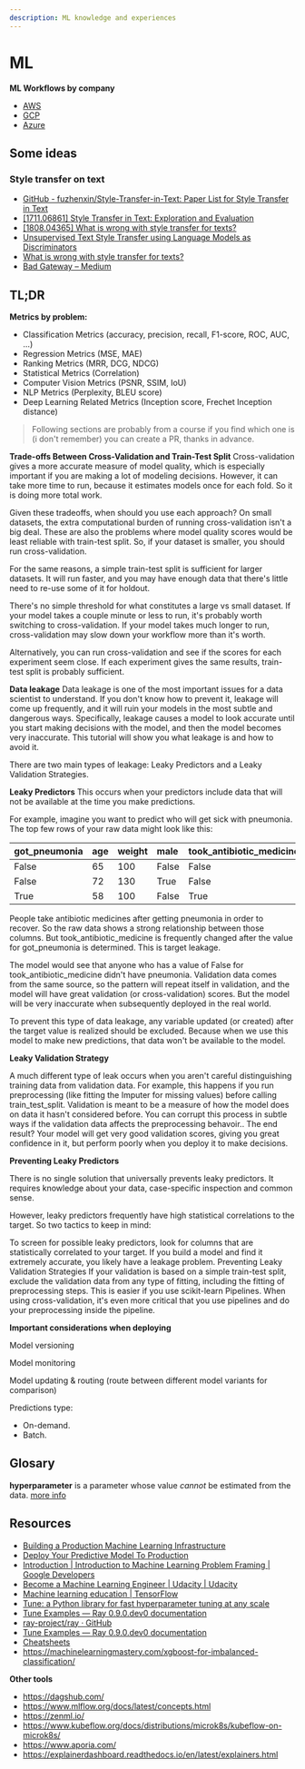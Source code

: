 ```yaml
---
description: ML knowledge and experiences
---
```


# ML

**ML Workflows by company**

* [AWS](https://docs.aws.amazon.com/sagemaker/latest/dg/how-it-works-mlconcepts.html)
* [GCP](https://cloud.google.com/ai-platform/docs/ml-solutions-overview)
* [Azure](https://docs.microsoft.com/en-us/azure/machine-learning/overview-what-is-azure-ml)

## Some ideas

### Style transfer on text

* [GitHub - fuzhenxin/Style-Transfer-in-Text: Paper List for Style Transfer in Text](https://github.com/fuzhenxin/Style-Transfer-in-Text)
* [\[1711.06861\] Style Transfer in Text: Exploration and Evaluation](https://arxiv.org/abs/1711.06861)
* [\[1808.04365\] What is wrong with style transfer for texts?](https://arxiv.org/abs/1808.04365)
* [Unsupervised Text Style Transfer using Language Models as Discriminators](https://papers.nips.cc/paper/7959-unsupervised-text-style-transfer-using-language-models-as-discriminators)
* [What is wrong with style transfer for texts?](https://www.groundai.com/project/what-is-wrong-with-style-transfer-for-texts/1)
* [Bad Gateway – Medium](https://medium.com/@mukundan_8066/author-style-transfer-using-recurrent-neural-networks-c8c8f83b33cc)

## TL;DR

**Metrics by problem:**

* Classification Metrics \(accuracy, precision, recall, F1-score, ROC, AUC, …\)
* Regression Metrics \(MSE, MAE\)
* Ranking Metrics \(MRR, DCG, NDCG\)
* Statistical Metrics \(Correlation\)
* Computer Vision Metrics \(PSNR, SSIM, IoU\)
* NLP Metrics \(Perplexity, BLEU score\)
* Deep Learning Related Metrics \(Inception score, Frechet Inception distance\)

> Following sections are probably from a course if you find which one is \(i don't remember\) you can create a PR, thanks in advance.

**Trade-offs Between Cross-Validation and Train-Test Split** Cross-validation gives a more accurate measure of model quality, which is especially important if you are making a lot of modeling decisions. However, it can take more time to run, because it estimates models once for each fold. So it is doing more total work.

Given these tradeoffs, when should you use each approach? On small datasets, the extra computational burden of running cross-validation isn't a big deal. These are also the problems where model quality scores would be least reliable with train-test split. So, if your dataset is smaller, you should run cross-validation.

For the same reasons, a simple train-test split is sufficient for larger datasets. It will run faster, and you may have enough data that there's little need to re-use some of it for holdout.

There's no simple threshold for what constitutes a large vs small dataset. If your model takes a couple minute or less to run, it's probably worth switching to cross-validation. If your model takes much longer to run, cross-validation may slow down your workflow more than it's worth.

Alternatively, you can run cross-validation and see if the scores for each experiment seem close. If each experiment gives the same results, train-test split is probably sufficient.

**Data leakage** Data leakage is one of the most important issues for a data scientist to understand. If you don't know how to prevent it, leakage will come up frequently, and it will ruin your models in the most subtle and dangerous ways. Specifically, leakage causes a model to look accurate until you start making decisions with the model, and then the model becomes very inaccurate. This tutorial will show you what leakage is and how to avoid it.

There are two main types of leakage: Leaky Predictors and a Leaky Validation Strategies.

**Leaky Predictors** This occurs when your predictors include data that will not be available at the time you make predictions.

For example, imagine you want to predict who will get sick with pneumonia. The top few rows of your raw data might look like this:

| got\_pneumonia | age | weight | male | took\_antibiotic\_medicine | ... |
| :--- | :--- | :--- | :--- | :--- | :--- |
| False | 65 | 100 | False | False | ... |
| False | 72 | 130 | True | False | ... |
| True | 58 | 100 | False | True | ... |

People take antibiotic medicines after getting pneumonia in order to recover. So the raw data shows a strong relationship between those columns. But took\_antibiotic\_medicine is frequently changed after the value for got\_pneumonia is determined. This is target leakage.

The model would see that anyone who has a value of False for took\_antibiotic\_medicine didn't have pneumonia. Validation data comes from the same source, so the pattern will repeat itself in validation, and the model will have great validation \(or cross-validation\) scores. But the model will be very inaccurate when subsequently deployed in the real world.

To prevent this type of data leakage, any variable updated \(or created\) after the target value is realized should be excluded. Because when we use this model to make new predictions, that data won't be available to the model.

**Leaky Validation Strategy**

A much different type of leak occurs when you aren't careful distinguishing training data from validation data. For example, this happens if you run preprocessing \(like fitting the Imputer for missing values\) before calling train\_test\_split. Validation is meant to be a measure of how the model does on data it hasn't considered before. You can corrupt this process in subtle ways if the validation data affects the preprocessing behavoir.. The end result? Your model will get very good validation scores, giving you great confidence in it, but perform poorly when you deploy it to make decisions.

**Preventing Leaky Predictors**

There is no single solution that universally prevents leaky predictors. It requires knowledge about your data, case-specific inspection and common sense.

However, leaky predictors frequently have high statistical correlations to the target. So two tactics to keep in mind:

To screen for possible leaky predictors, look for columns that are statistically correlated to your target. If you build a model and find it extremely accurate, you likely have a leakage problem. Preventing Leaky Validation Strategies If your validation is based on a simple train-test split, exclude the validation data from any type of fitting, including the fitting of preprocessing steps. This is easier if you use scikit-learn Pipelines. When using cross-validation, it's even more critical that you use pipelines and do your preprocessing inside the pipeline.

**Important considerations when deploying**

Model versioning

Model monitoring

Model updating & routing \(route between different model variants for comparison\)

Predictions type:

* On-demand.
* Batch.

## Glosary

**hyperparameter** is a parameter whose value _cannot_ be estimated from the data. [more info](https://scikit-learn.org/stable/modules/grid_search.html#)

## Resources

- [Building a Production Machine Learning Infrastructure](https://machinelearningmastery.com/building-a-production-machine-learning-infrastructure/)
- [Deploy Your Predictive Model To Production](https://machinelearningmastery.com/deploy-machine-learning-model-to-production/)
- [Introduction  \|  Introduction to Machine Learning Problem Framing  |  Google Developers](https://developers.google.com/machine-learning/problem-framing/)
- [Become a Machine Learning Engineer \| Udacity | Udacity](https://www.udacity.com/course/machine-learning-engineer-nanodegree--nd009t)
- [Machine learning education  \|  TensorFlow](https://www.tensorflow.org/resources/learn-ml)
- [Tune: a Python library for fast hyperparameter tuning at any scale](https://towardsdatascience.com/fast-hyperparameter-tuning-at-scale-d428223b081c)
- [Tune Examples — Ray 0.9.0.dev0 documentation](https://ray.readthedocs.io/en/latest/tune-examples.html)
- [ray-project/ray · GitHub](https://github.com/ray-project/ray/blob/master/python/ray/tune/examples/xgboost_example.py)
- [Tune Examples — Ray 0.9.0.dev0 documentation](https://ray.readthedocs.io/en/latest/tune-examples.html)
- [Cheatsheets](https://startupsventurecapital.com/essential-cheat-sheets-for-machine-learning-and-deep-learning-researchers-efb6a8ebd2e5)
- https://machinelearningmastery.com/xgboost-for-imbalanced-classification/



**Other tools**

- https://dagshub.com/
- https://www.mlflow.org/docs/latest/concepts.html
- https://zenml.io/
- https://www.kubeflow.org/docs/distributions/microk8s/kubeflow-on-microk8s/
- https://www.aporia.com/
- https://explainerdashboard.readthedocs.io/en/latest/explainers.html

